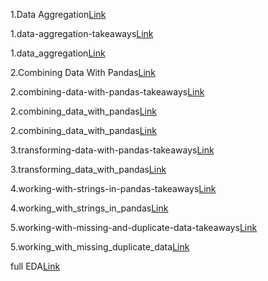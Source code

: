 1.Data Aggregation[Link](https://github.com/Rish1382/EDA/blob/main/1.Data%20Aggregation.ipynb)

1.data-aggregation-takeaways[Link](https://github.com/Rish1382/EDA/blob/main/1.data-aggregation-takeaways.pdf)

1.data_aggregation[Link](https://github.com/Rish1382/EDA/blob/main/1.data_aggregation.txt)

2.Combining Data With Pandas[Link](https://github.com/Rish1382/EDA/blob/main/2.Combining%20Data%20With%20Pandas.ipynb)

2.combining-data-with-pandas-takeaways[Link](https://github.com/Rish1382/EDA/blob/main/2.combining-data-with-pandas-takeaways.pdf)

2.combining_data_with_pandas[Link](https://github.com/Rish1382/EDA/blob/main/2.combining_data_with_pandas.txt)

2.combining_data_with_pandas[Link](https://github.com/Rish1382/EDA/blob/main/2.combining_data_with_pandas.txt)

3.transforming-data-with-pandas-takeaways[Link](https://github.com/Rish1382/EDA/blob/main/3.transforming-data-with-pandas-takeaways.pdf)

3.transforming_data_with_pandas[Link](https://github.com/Rish1382/EDA/blob/main/3.transforming_data_with_pandas.txt)

4.working-with-strings-in-pandas-takeaways[Link](https://github.com/Rish1382/EDA/blob/main/4.working-with-strings-in-pandas-takeaways.pdf)

4.working_with_strings_in_pandas[Link](https://github.com/Rish1382/EDA/blob/main/4.working_with_strings_in_pandas.txt)

5.working-with-missing-and-duplicate-data-takeaways[Link](https://github.com/Rish1382/EDA/blob/main/5.working-with-missing-and-duplicate-data-takeaways.pdf)

5.working_with_missing_duplicate_data[Link](https://github.com/Rish1382/EDA/blob/main/5.working_with_missing_duplicate_data.txt)

full EDA[Link](https://github.com/Rish1382/EDA/blob/main/full%20EDA.ipynb)
